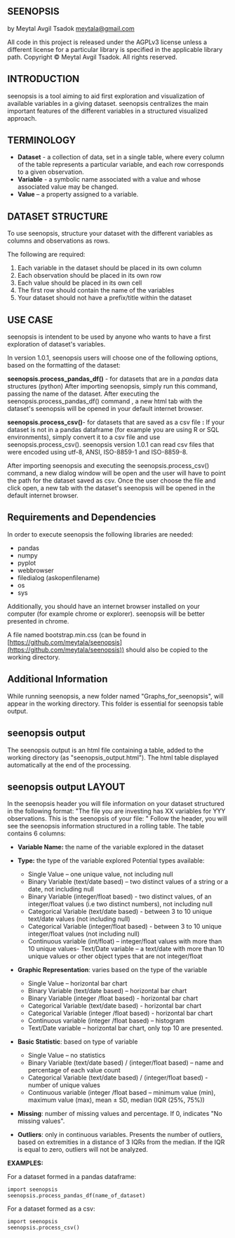## **SEENOPSIS**
by Meytal Avgil Tsadok
meytala@gmail.com

All code in this project is released under the AGPLv3 license unless a different license for a particular library is specified in the applicable library path.
Copyright © Meytal Avgil Tsadok. All rights reserved.

## **INTRODUCTION**

seenopsis is a tool aiming to aid first exploration and visualization of available variables in a giving dataset.  seenopsis centralizes the main important features of the different variables in a structured visualized approach.

## **TERMINOLOGY**

- **Dataset** - a collection of data, set in a single table, where every column of the table represents a particular variable, and each row corresponds to a given observation.
- **Variable** - a symbolic name associated with a value and whose associated value may be changed.
- **Value** – a property assigned to a variable.

## **DATASET STRUCTURE**
To use seenopsis, structure your dataset with the different variables as columns and observations as rows.

The following are required:

1. Each variable in the dataset should be placed in its own column
2. Each observation should be placed in its own row
3. Each value should be placed in its own cell
4. The first row should contain the name of the variables
5. Your dataset should not have a prefix/title within the dataset

## **USE CASE**
seenopsis is intendent to be used by anyone who wants to have a first exploration of dataset&#39;s variables.

In version 1.0.1, seenopsis users will choose one of the following options, based on the formatting of the dataset:

**seenopsis.process_pandas_df()** - for datasets that are in a _pandas_ data structures (python)
After importing seenopsis, simply run this command, passing the name of the dataset.
After executing the seenopsis.process_pandas_df() command , a new html tab with the dataset&#39;s seenopsis will be opened in your default internet browser.

**seenopsis.process_csv()**- for datasets that are saved as a csv file **:**
If your dataset is not in a pandas dataframe (for example you are using R or SQL environments), simply convert it to a csv file and use seenopsis.process_csv(). seenopsis version 1.0.1 can read csv files that were encoded using utf-8, ANSI, ISO-8859-1 and ISO-8859-8.

After importing seenopsis and executing the seenopsis.process_csv() command, a new dialog window will be open and the user will have to point the path for the dataset saved as csv. Once the user choose the file and click open, a new tab with the dataset&#39;s seenopsis will be opened in the default internet browser.

## **Requirements and Dependencies**

In order to execute seenopsis the following libraries are needed:
- pandas
- numpy
- pyplot
- webbrowser
- filedialog (askopenfilename)
- os
- sys

Additionally, you should have an internet browser installed on your computer (for example chrome or explorer). seenopsis will be better presented in chrome.

A file named bootstrap.min.css (can be found in [https://github.com/meytala/seenopsis](https://github.com/meytala/seenopsis)) should also be copied to the working directory.

## **Additional Information**

While running seenopsis, a new folder named &quot;Graphs_for_seenopsis&quot;, will appear in the working directory. This folder is essential for seenopsis table output.

## **seenopsis  output**

The seenopsis output is an html file containing a table, added to the working directory (as &quot;seenopsis\_output.html&quot;).
The html table displayed automatically at the end of the processing.

## **seenopsis** **output** **LAYOUT**

In the seenopsis header you will file information on your dataset structured in the following format:
&quot;The file you are investing has XX variables for YYY observations.
This is the seenopsis of your file: &quot;
Follow the header, you will see the seenopsis information structured in a rolling table. The table contains 6 columns:
- **Variable Name:** the name of the variable explored in the dataset
- **Type:** the type of the variable explored
  Potential types available:
    - Single Value – one unique value, not including null
    - Binary Variable (text/date based) – two distinct values of a string or a date, not including null
    - Binary Variable (integer/float based) - two distinct values, of an integer/float values (i.e two distinct numbers), not including null
    - Categorical Variable (text/date based) - between 3 to 10 unique text/date values (not including null)
    - Categorical Variable (integer/float based) - between 3 to 10 unique integer/float values (not including null)
    - Continuous variable (int/float) – integer/float values with more than 10 unique values- Text/Date variable – a text/date with more than 10 unique values or other object types that are not integer/float

- **Graphic Representation**: varies based on the type of the variable
    - Single Value – horizontal bar chart
    - Binary Variable (text/date based) – horizontal bar chart
    - Binary Variable (integer /float based) - horizontal bar chart
    - Categorical Variable (text/date based) - horizontal bar chart
    - Categorical Variable (integer /float based) - horizontal bar chart
    - Continuous variable (integer /float based) – histogram
    - Text/Date variable – horizontal bar chart, only top 10 are presented.

- **Basic Statistic**: based on type of variable
  - Single Value – no statistics
  - Binary Variable (text/date based) / (integer/float based) – name and percentage of each value count
  - Categorical Variable (text/date based) / (integer/float based)  - number of unique values
  - Continuous variable (integer /float based – minimum value (min), maximum value (max), mean ± SD, median (IQR (25%, 75%))

- **Missing**: number of missing values and percentage. If 0, indicates &quot;No missing values&quot;.
- **Outliers**: only in continuous variables. Presents the number of outliers, based on extremities in a distance of 3 IQRs from the median. If the IQR is equal to zero, outliers will not be analyzed.


**EXAMPLES:**

For a dataset formed in a pandas dataframe:

    import seenopsis
    seenopsis.process_pandas_df(name_of_dataset)

For a dataset formed as a csv:

    import seenopsis
    seenopsis.process_csv()
